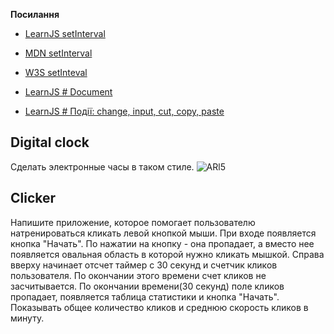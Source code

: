 **Посилання**

- [LearnJS setInterval](https://learn.javascript.ru/settimeout-setinterval)

- [MDN setInterval](https://developer.mozilla.org/en-US/docs/Web/API/setInterval)

- [W3S setInteval](https://www.w3schools.com/jsref/met_win_setinterval.asp)
-   [LearnJS # Document](https://uk.javascript.info/document)
-   [LearnJS # Події: change, input, cut, copy, paste](https://uk.javascript.info/events-change-input)

 
## Digital clock
  
  Сделать электронные часы в таком стиле. 
![ARl5](https://user-images.githubusercontent.com/9075641/182206079-7c4aa5f0-50d9-4808-bec7-6d3af7bdada9.gif)

## Clicker

Напишите приложение, которое помогает пользователю натренироваться кликать левой кнопкой мыши. При входе появляется кнопка "Начать". По нажатии на кнопку - она пропадает, а вместо нее появляется овальная область в которой нужно кликать мышкой. Справа вверху начинает отсчет таймер с 30 секунд и счетчик кликов пользователя. По окончании этого времени счет кликов не засчитывается. По окончании времени(30 секунд) поле кликов пропадает, появляется таблица статистики и кнопка "Начать". Показывать общее количество кликов и среднюю скорость кликов в минуту.